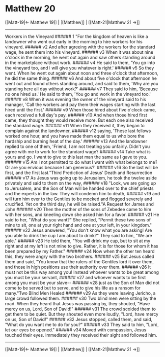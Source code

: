 # Matthew 20

[[Matt-19|← Matthew 19]] | [[Matthew]] | [[Matt-21|Matthew 21 →]]
***

Workers in the Vineyard ###### 1 "For the kingdom of heaven is like a landowner who went out early in the morning to hire workers for his vineyard. ###### v2 And after agreeing with the workers for the standard wage, he sent them into his vineyard. ###### v3 When it was about nine o'clock in the morning, he went out again and saw others standing around in the marketplace without work. ###### v4 He said to them, 'You go into the vineyard too, and I will give you whatever is right.' ###### v5 So they went. When he went out again about noon and three o'clock that afternoon, he did the same thing. ###### v6 And about five o'clock that afternoon he went out and found others standing around, and said to them, 'Why are you standing here all day without work?' ###### v7 They said to him, 'Because no one hired us.' He said to them, 'You go and work in the vineyard too.' ###### v8 When it was evening the owner of the vineyard said to his manager, 'Call the workers and pay them their wages starting with the last hired until the first.' ###### v9 When those hired about five o'clock came, each received a full day's pay. ###### v10 And when those hired first came, they thought they would receive more. But each one also received the standard wage. ###### v11 When they received it, they began to complain against the landowner, ###### v12 saying, 'These last fellows worked one hour, and you have made them equal to us who bore the hardship and burning heat of the day.' ###### v13 And the landowner replied to one of them, 'Friend, I am not treating you unfairly. Didn't you agree with me to work for the standard wage? ###### v14 Take what is yours and go. I want to give to this last man the same as I gave to you. ###### v15 Am I not permitted to do what I want with what belongs to me? Or are you envious because I am generous?' ###### v16 So the last will be first, and the first last."Third Prediction of Jesus' Death and Resurrection ###### v17 As Jesus was going up to Jerusalem, he took the twelve aside privately and said to them on the way, ###### v18 "Look, we are going up to Jerusalem, and the Son of Man will be handed over to the chief priests and the experts in the law. They will condemn him to death, ###### v19 and will turn him over to the Gentiles to be mocked and flogged severely and crucified. Yet on the third day, he will be raised."A Request for James and John ###### v20 Then the mother of the sons of Zebedee came to him with her sons, and kneeling down she asked him for a favor. ###### v21 He said to her, "What do you want?" She replied, "Permit these two sons of mine to sit, one at your right hand and one at your left, in your kingdom." ###### v22 Jesus answered, "You don't know what you are asking! Are you able to drink the cup I am about to drink?" They said to him, "We are able." ###### v23 He told them, "You will drink my cup, but to sit at my right and at my left is not mine to give. Rather, it is for those for whom it has been prepared by my Father." ###### v24 Now when the other ten heard this, they were angry with the two brothers. ###### v25 But Jesus called them and said, "You know that the rulers of the Gentiles lord it over them, and those in high positions use their authority over them. ###### v26 It must not be this way among you! Instead whoever wants to be great among you must be your servant, ###### v27 and whoever wants to be first among you must be your slave-- ###### v28 just as the Son of Man did not come to be served but to serve, and to give his life as a ransom for many."Two Blind Men Healed ###### v29 As they were leaving Jericho, a large crowd followed them. ###### v30 Two blind men were sitting by the road. When they heard that Jesus was passing by, they shouted, "Have mercy on us, Lord, Son of David!" ###### v31 The crowd scolded them to get them to be quiet. But they shouted even more loudly, "Lord, have mercy on us, Son of David!" ###### v32 Jesus stopped, called them, and said, "What do you want me to do for you?" ###### v33 They said to him, "Lord, let our eyes be opened." ###### v34 Moved with compassion, Jesus touched their eyes. Immediately they received their sight and followed him.

***
[[Matt-19|← Matthew 19]] | [[Matthew]] | [[Matt-21|Matthew 21 →]]
